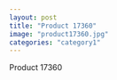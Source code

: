 ```yaml
---
layout: post
title: "Product 17360"
image: "product17360.jpg"
categories: "category1"
---
```

Product 17360
